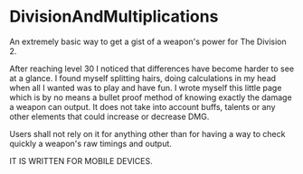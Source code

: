 # DivisionAndMultiplications

An extremely basic way to get a gist of a weapon's power for The Division 2.

After reaching level 30 I noticed that differences have become harder to see at a glance. I found myself splitting hairs, doing calculations in my head when all I wanted was to play and have fun. I wrote myself this little page which is by no means a bullet proof method of knowing exactly the damage a weapon can output. It does not take into account buffs, talents or any other elements that could increase or decrease DMG.

Users shall not rely on it for anything other than for having a way to check quickly a weapon's raw timings and output.

IT IS WRITTEN FOR MOBILE DEVICES.

